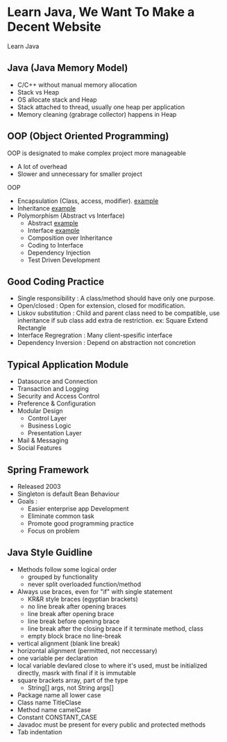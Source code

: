 # Learn Java, We Want To Make a Decent Website
Learn Java

## Java (Java Memory Model)
- C/C++ without manual memory allocation
- Stack vs Heap
- OS allocate stack and Heap
- Stack attached to thread, usually one heap per application
- Memory cleaning (grabrage collector) happens in Heap

## OOP (Object Oriented Programming)
OOP is designated to make complex project more manageable
- A lot of overhead
- Slower and unnecessary for smaller project

OOP
- Encapsulation (Class, access, modifier). [example](/examples/oop/Vehicle.java)
- Inheritance [example](/examples/oop/Truck.java)
- Polymorphism (Abstract vs Interface)
  - Abstract [example](/examples/oop/AbstractCar.java)
  - Interface [example](/examples/oop/IFlyable.java)
  - Composition over Inheritance
  - Coding to Interface
  - Dependency Injection
  - Test Driven Development

## Good Coding Practice
- Single responsibility : A class/method should have only one purpose.
- Open/closed : Open for extension, closed for modification.
- Liskov substitution : Child and parent class need to be compatible, use inheritance if sub class add extra de restriction. ex: Square Extend Rectangle
- Interface Regregration : Many client-spesific interface
- Dependency Inversion : Depend on abstraction not concretion

## Typical Application Module
- Datasource and Connection
- Transaction and Logging
- Security and Access Control
- Preference & Configuration
- Modular Design
  - Control Layer
  - Business Logic
  - Presentation Layer
- Mail & Messaging
- Social Features

## Spring Framework
- Released 2003
- Singleton is default Bean Behaviour
- Goals :
  - Easier enterprise app Development
  - Eliminate common task
  - Promote good programming practice
  - Focus on problem

## Java Style Guidline
- Methods follow some logical order
  - grouped by functionality
  - never split overloaded function/method
- Always use braces, even for "if" with single statement
  - KR&R style braces (egyptian brackets)
  - no line break after opening braces
  - line break after opening brace
  - line break before opening brace
  - line break after the closing brace if it terminate method, class
  - empty block brace no line-break
- vertical alignment (blank line break)
- horizontal alignment (permitted, not neccessary)
- one variable per declaration
- local variable devlared close to where it's used, must be initialized directly, masrk with final if it is immutable
- square brackets array, part of the type
  - String[] args, not String args[]
- Package name all lower case
- Class name TitleClase
- Method name camelCase
- Constant CONSTANT_CASE
- Javadoc must be present for every public and protected methods
- Tab indentation
